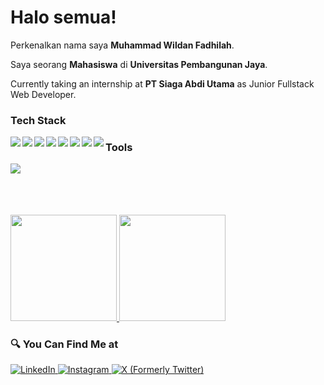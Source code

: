 # Halo semua! 

Perkenalkan nama saya **Muhammad Wildan Fadhilah**.

Saya seorang **Mahasiswa** di **Universitas Pembangunan Jaya**.

Currently taking an internship at **PT Siaga Abdi Utama** as Junior Fullstack Web Developer.

### Tech Stack
  <img align="left" src="https://img.shields.io/badge/javascript-%23323330.svg?style=for-the-badge&logo=javascript&logoColor=%23F7DF1E"  />
  <img align="left" src="https://img.shields.io/badge/php-%23777BB4.svg?style=for-the-badge&logo=php&logoColor=white"/>
  <img align="left" src="https://img.shields.io/badge/node.js-6DA55F?style=for-the-badge&logo=node.js&logoColor=white"/>
  <img align="left" src="https://img.shields.io/badge/express.js-%23404d59.svg?style=for-the-badge&logo=express&logoColor=%2361DAFB"/>
  <img align="left" src="https://img.shields.io/badge/CodeIgniter-%23EF4223.svg?style=for-the-badge&logo=codeIgniter&logoColor=white"/>
  <img align="left" src="https://img.shields.io/badge/jquery-%230769AD.svg?style=for-the-badge&logo=jquery&logoColor=white"/>
  <img align="left" src="https://img.shields.io/badge/html5-%23E34F26.svg?style=for-the-badge&logo=html5&logoColor=white"/>
  <img align="left" src="https://img.shields.io/badge/css3-%231572B6.svg?style=for-the-badge&logo=css3&logoColor=white"/>


### Tools
  <img align="left" src="https://img.shields.io/badge/git-%23F05033.svg?logo=git&logoColor=white"/>
  <br></br>
  <br></br>

<p align="left">
<a href="https://github.com/gilangadhan">
<img height="170em" src="https://github-readme-stats-eight-theta.vercel.app/api/top-langs/?username=wildanfhd&layout=compact&langs_count=8&theme=buefy"/>
<img height="170em" src="https://github-readme-stats-eight-theta.vercel.app/api?username=wildanfhd&show_icons=true&theme=buefy&include_all_commits=true&count_private=true"/>
</a>
</p>

### 🔍 You Can Find Me at 
<p> 
  <a href="https://www.linkedin.com/in/muhammad-wildan-fadhilah/" target="_blank">
    <img alt="LinkedIn" src="https://img.shields.io/badge/linkedin-%230077B5.svg?&style=for-the-badge&logo=linkedin&logoColor=white" />
  </a> 
  <a href="https://www.instagram.com/wildanfhd/" target="_blank">
    <img alt="Instagram" src="https://img.shields.io/badge/instagram-%23E4405F.svg?&style=for-the-badge&logo=instagram&logoColor=white" />
  </a> 
  <a href="https://twitter.com/wildeone_f" target="_blank">
    <img alt="X (Formerly Twitter)" src="https://img.shields.io/badge/X-%23000000.svg?style=for-the-badge&logo=X&logoColor=white" />
  </a> 
</p>

